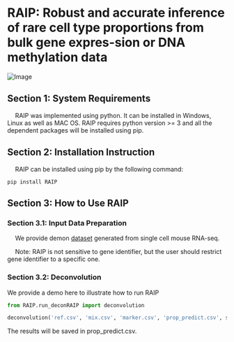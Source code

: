 # RAIP: Robust and accurate inference of rare cell type proportions from bulk gene expres-sion or DNA methylation data

![Image](https://github.com/HanwenXuTHU/RARD/blob/master/img/decon.png)

## Section 1: System Requirements
&emsp; RAIP was implemented using python. It can be installed in Windows, Linux as well as MAC OS. RAIP requires python version >= 3 and all the dependent packages will be installed using pip.

## Section 2: Installation Instruction

&emsp; RAIP can be installed using pip by the following command:

``` shell
pip install RAIP
```


## Section 3: How to Use RAIP

### Section 3.1: Input Data Preparation

&emsp; We provide demon [dataset](https://github.com/HanwenXuTHU/RARD/tree/master/demo_data) generated from single cell mouse RNA-seq.

&emsp; Note: RAIP is not sensitive to gene identifier, but the user should restrict gene identifier to a specific one.


### Section 3.2: Deconvolution

We provide a demo here to illustrate how to run RAIP

``` Python
from RAIP.run_deconRAIP import deconvolution

deconvolution('ref.csv', 'mix.csv', 'marker.csv', 'prop_predict.csv', scale=0.01)
```

The results will be saved in prop_predict.csv.
